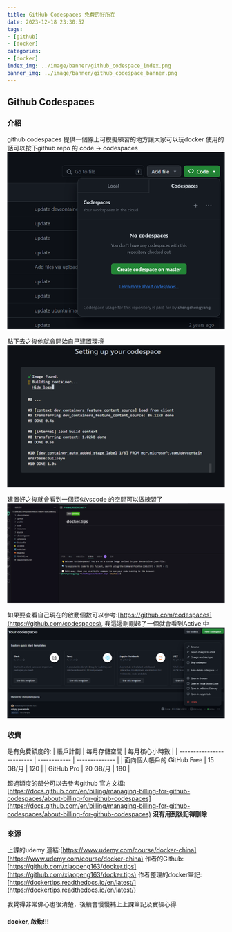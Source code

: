 ```yaml
---
title: GitHub Codespaces 免費的好所在
date: 2023-12-18 23:30:52
tags:
- [github]
- [docker]
categories:
- [docker]
index_img: ../image/banner/github_codespace_index.png
banner_img: ../image/banner/github_codespace_banner.png
---
```

## Github Codespaces
### 介紹
github codespaces 提供一個線上可模擬練習的地方讓大家可以玩docker
使用的話可以按下github repo 的 code -> codespaces
![img.png](../image/github_codespace.png)

點下去之後他就會開始自己建置環境
![img.png](../image/github_codespace_running.png)

建置好之後就會看到一個類似vscode 的空間可以做練習了
![img.png](../image/github_codespace_vscode.png)

如果要查看自己現在的啟動個數可以參考:[https://github.com/codespaces](https://github.com/codespaces), 我這邊剛剛起了一個就會看到Active 中
![img.png](../image/github_codespace_list.png)

### 收費
是有免費額度的:
| 帳戶計劃                   | 每月存儲空間 | 每月核心小時數 |
| ------------------------- | ------------ | -------------- |
| 面向個人帳戶的 GitHub Free | 15 GB/月      | 120            |
| GitHub Pro                | 20 GB/月      | 180            |

超過額度的部分可以去參考github 官方文檔: [https://docs.github.com/en/billing/managing-billing-for-github-codespaces/about-billing-for-github-codespaces](https://docs.github.com/en/billing/managing-billing-for-github-codespaces/about-billing-for-github-codespaces)
**沒有用到後記得刪除**

### 來源
上課的udemy 連結:[https://www.udemy.com/course/docker-china](https://www.udemy.com/course/docker-china)
作者的Github: [https://github.com/xiaopeng163/docker.tips](https://github.com/xiaopeng163/docker.tips)
作者整理的docker筆記: [https://dockertips.readthedocs.io/en/latest/](https://dockertips.readthedocs.io/en/latest/)

我覺得非常佛心也很清楚，後續會慢慢補上上課筆記及實操心得

#### docker, 啟動!!!